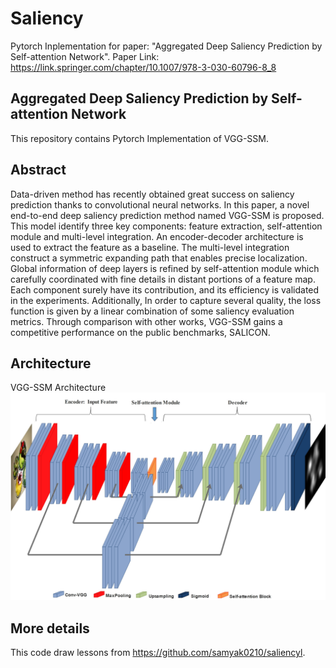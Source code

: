 # Saliency
Pytorch Inplementation for paper: "Aggregated Deep Saliency Prediction by Self-attention Network".
Paper Link: https://link.springer.com/chapter/10.1007/978-3-030-60796-8_8
## Aggregated Deep Saliency Prediction by Self-attention Network
This repository contains Pytorch Implementation of VGG-SSM. 

## Abstract

Data-driven method has recently obtained great success on saliency prediction thanks to convolutional neural networks. In this paper, a novel end-to-end deep saliency prediction method named VGG-SSM is proposed. This model identify three key components: feature extraction, self-attention module and multi-level integration. An encoder-decoder architecture is used to extract the feature as a baseline. The multi-level integration construct a symmetric expanding path that enables precise localization. Global information of deep layers is refined by self-attention module which carefully coordinated with fine details in distant portions of a feature map. Each component surely have its contribution, and its efficiency is validated in the experiments. Additionally, In order to capture several quality, the loss function is given by a linear combination of some saliency evaluation metrics. Through comparison with other works, VGG-SSM gains a competitive performance on the public benchmarks, SALICON.

## Architecture
VGG-SSM Architecture
![](./vggssmhg.jpg)

## More details
This code draw lessons from https://github.com/samyak0210/saliencyl.
